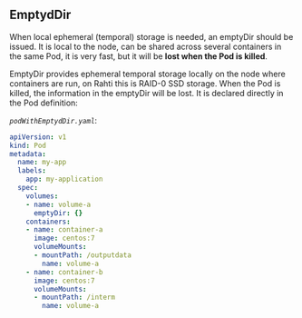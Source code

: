 ## EmptydDir

When local ephemeral (temporal) storage is needed, an emptyDir should be issued. It is local to the node, can be shared across several containers in the same Pod, it is very fast, but it will be **lost when the Pod is killed**. 

EmptyDir provides ephemeral temporal storage locally on the node where containers are run, on Rahti this is RAID-0 SSD storage. When the Pod is killed, the information in the emptyDir will be lost. It is declared directly in the Pod definition:

*`podWithEmptydDir.yaml`*:

```yaml
apiVersion: v1
kind: Pod
metadata:
  name: my-app
  labels:
    app: my-application
  spec:
    volumes:
    - name: volume-a
      emptyDir: {}
    containers:
    - name: container-a
      image: centos:7
      volumeMounts:
      - mountPath: /outputdata
        name: volume-a
    - name: container-b
      image: centos:7
      volumeMounts:
      - mountPath: /interm
        name: volume-a
```
